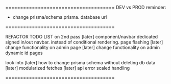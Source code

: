 =====================================
DEV vs PROD reminder:

- change prisma/schema.prisma. database url

=====================================

REFACTOR TODO LIST on 2nd pass
[later] component/navbar dedicated signed in/out navbar. instead of conditional rendering. page flashing
[later] change functionality on admin page
[later] change functionality on admin dynamic id pages

look into
[later] how to change prisma schema without deleting db data
[later] modularized fetches
[later] api error scaled handling

=====================================
